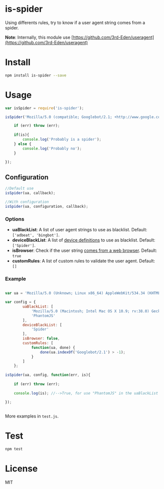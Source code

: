 # is-spider
Using differents rules, try to know if a user agent string comes from a spider.

**Note**: Internally, this module use [https://github.com/3rd-Eden/useragent](https://github.com/3rd-Eden/useragent)

# Install

```bash
npm install is-spider --save
```

# Usage

```js
var isSpider = require('is-spider');

isSpider('Mozilla/5.0 (compatible; Googlebot/2.1; +http://www.google.com/bot.html)', function(err, is){

	if (err) throw (err);
	
	if(is){
		console.log('Probably is a spider');
	} else {
		console.log('Probably no');
	}

});
```

## Configuration

```js
//Default use
isSpider(ua, callback);

//With configuration
isSpider(ua, configuration, callback);
```

### Options

- **uaBlackList**: A list of user agent strings to use as blacklist. Default: `['adbeat', 'bingbot']`.
- **deviceBlackList**: A list of [device definitions](https://github.com/3rd-Eden/useragent#devicetostring) to use as blacklist. Default: `['Spider']`.
- **isBrowser**: Check if the user string [comes from a web browser](https://github.com/3rd-Eden/useragent#useragentisuseragent-stringbrowsername). Default: `true`
- **customRules**: A list of custom rules to validate the user agent. Default: `[]`

### Example

```js

var ua = 'Mozilla/5.0 (Unknown; Linux x86_64) AppleWebKit/534.34 (KHTML, like Gecko) PhantomJS/1.9.8 Safari/534.34';

var config = {
		uaBlackList: [
			'Mozilla/5.0 (Macintosh; Intel Mac OS X 10.9; rv:38.0) Gecko/20100101 Firefox/40.0',
			'PhantomJS'
		],
		deviceBlackList: [
			'Spider'
		],
		isBrowser: false,
		customRules: [
			function(ua, done) {
				done(ua.indexOf('Googlebot/2.1') > -1);
			}
		]
	};
	
isSpider(ua, config, function(err, is){
	
	if (err) throw (err);
	
	console.log(is); //-->True, for use "PhantomJS" in the uaBlackList
	
});	
	
```

More examples in `test.js`.

# Test

```bash
npm test
```


# License

MIT

